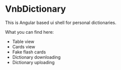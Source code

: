 # VnbDictionary

This is Angular based ui shell for personal dictionaries.

What you can find here:

* Table view
* Cards view
* Fake flash cards
* Dictionary downloading
* Dictionary uploading

